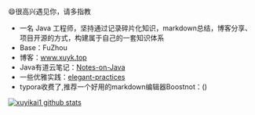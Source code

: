 <!-- Hi there 👋 -->

<!--
**xuyikai1/xuyikai1** is a ✨ _special_ ✨ repository because its `README.md` (this file) appears on your GitHub profile.

Here are some ideas to get you started:

- 🔭 I’m currently working on ...
- 🌱 I’m currently learning ...
- 👯 I’m looking to collaborate on ...
- 🤔 I’m looking for help with ...
- 💬 Ask me about ...
- 📫 How to reach me: ...
- 😄 Pronouns: ...
- ⚡ Fun fact: ...
-->

😄很高兴遇见你，请多指教

- 一名 Java 工程师，坚持通过记录碎片化知识，markdown总结，博客分享、项目开源的方式，构建属于自己的一套知识体系
- Base：FuZhou
- 博客：www.xuyk.top
- Java有道云笔记：[Notes-on-Java](https://github.com/xuyikai1/Notes-on-Java)
- 一些优雅实践：[elegant-practices](https://github.com/xuyikai1/elegant-practices)
- typora收费了,推荐一个好用的markdown编辑器Boostnot：()

[![xuyikai1 github stats](https://github-readme-stats.vercel.app/api?username=xuyikai1)](http://xuyk.top)
